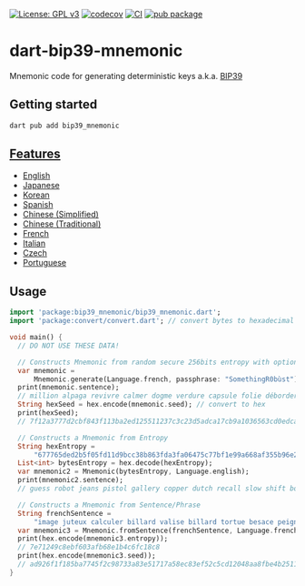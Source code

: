 [![License: GPL v3](https://img.shields.io/badge/License-GPLv3-blue.svg)](https://www.gnu.org/licenses/gpl-3.0)
[![codecov](https://codecov.io/gh/ethicnology/dart-bip39-mnemonic/branch/main/graph/badge.svg)](https://codecov.io/gh/ethicnology/dart-bip39-mnemonic)
[![CI](https://github.com/ethicnology/dart-bip39-mnemonic/actions/workflows/dart.yml/badge.svg)](https://github.com/ethicnology/dart-bip39-mnemonic/actions/workflows/dart.yml)
[![pub package](https://img.shields.io/pub/v/bip39_mnemonic.svg)](https://pub.dartlang.org/packages/bip39_mnemonic)

# dart-bip39-mnemonic
Mnemonic code for generating deterministic keys a.k.a. [BIP39](https://github.com/bitcoin/bips/blob/master/bip-0039.mediawiki)  

## Getting started
```sh
dart pub add bip39_mnemonic
```


## [Features](https://github.com/bitcoin/bips/blob/master/bip-0039/bip-0039-wordlists.md)
* [English](https://github.com/bitcoin/bips/blob/master/bip-0039/english.txt)
* [Japanese](https://github.com/bitcoin/bips/blob/master/bip-0039/japanese.txt)
* [Korean](https://github.com/bitcoin/bips/blob/master/bip-0039/korean.txt)
* [Spanish](https://github.com/bitcoin/bips/blob/master/bip-0039/spanish.txt)
* [Chinese (Simplified)](https://github.com/bitcoin/bips/blob/master/bip-0039/chinese_simplified.txt)
* [Chinese (Traditional)](https://github.com/bitcoin/bips/blob/master/bip-0039/chinese_traditional.txt)
* [French](https://github.com/bitcoin/bips/blob/master/bip-0039/french.txt)
* [Italian](https://github.com/bitcoin/bips/blob/master/bip-0039/italian.txt)
* [Czech](https://github.com/bitcoin/bips/blob/master/bip-0039/czech.txt)
* [Portuguese](https://github.com/bitcoin/bips/blob/master/bip-0039/portuguese.txt)

## Usage

```dart
import 'package:bip39_mnemonic/bip39_mnemonic.dart';
import 'package:convert/convert.dart'; // convert bytes to hexadecimal and vice-versa

void main() {
  // DO NOT USE THESE DATA!

  // Constructs Mnemonic from random secure 256bits entropy with optional passphrase
  var mnemonic =
      Mnemonic.generate(Language.french, passphrase: "SomethingR0bùst");
  print(mnemonic.sentence);
  // million alpaga revivre calmer dogme verdure capsule folie déborder facette lanceur saboter recycler tripler symbole savant rieur jeudi outrager volume situer jardin civil reculer
  String hexSeed = hex.encode(mnemonic.seed); // convert to hex
  print(hexSeed);
  // 7f12a3777d2cbf843f113ba2ed125511237c3c23d5adca17cb9a1036563cd0edca879ff374f224d40ca8a29942955644be61468baf6d84ba46651c5839420fe5

  // Constructs a Mnemonic from Entropy
  String hexEntropy =
      "677765ded2b5f05fd11d9bcc38b863fda3fa06475c77bf1e99a668af355b96e2";
  List<int> bytesEntropy = hex.decode(hexEntropy);
  var mnemonic2 = Mnemonic(bytesEntropy, Language.english);
  print(mnemonic2.sentence);
  // guess robot jeans pistol gallery copper dutch recall slow shift body win distance add buddy moment sample visit hat spend viable punch fortune faith

  // Constructs a Mnemonic from Sentence/Phrase
  String frenchSentence =
      "image juteux calculer billard valise billard tortue besace peigne corbeau adroit littoral";
  var mnemonic3 = Mnemonic.fromSentence(frenchSentence, Language.french);
  print(hex.encode(mnemonic3.entropy));
  // 7e71249c8ebf603afb68e1b4c6fc18c8
  print(hex.encode(mnemonic3.seed));
  // ad926f1f185ba7745f2c98733a83e51717a58ec83ef52c5cd12048aa8fbe4b2511cf12c2a514d2886510f7020b8a0c1c75bedacfbb3b34cd2f3d8d2c038d531e
}

```
